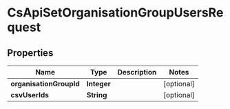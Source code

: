 
# CsApiSetOrganisationGroupUsersRequest

## Properties
Name | Type | Description | Notes
------------ | ------------- | ------------- | -------------
**organisationGroupId** | **Integer** |  |  [optional]
**csvUserIds** | **String** |  |  [optional]



